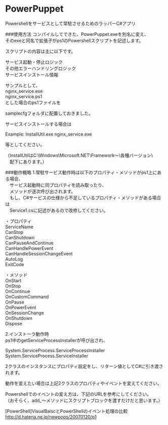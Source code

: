 # PowerPuppet
Powershellをサービスとして常駐させるためのラッパーC#アプリ

###使用方法
コンパイルしてできた、PowerPuppet.exeを別名に変え、  
そのexeと同名で拡張子がps1のPowershellスクリプトを記述します。  

スクリプトの内容は主に以下です。  

サービス起動・停止ロジック  
その他エラーハンドリングロジック  
サービスインストール情報  

サンプルとして、  
nginx_service.exe  
nginx_service.ps1  
とした場合のps1ファイルを  

samplecfgフォルダに配置しておきました。  

サービスインストールする場合は  

Example: InstallUtil.exe nginx_service.exe  

等としてください。  

（InstallUtilはC:\Windows\Microsoft.NET\Framework～\各種バージョン\  
　配下にあります。）

###動作概略
1.常駐サービス動作時は以下のプロパティ・メソッドがps1上にある場合、  
　サービス起動時に同プロパティを読み取ったり、  
　メソッドが逐次呼び出されます。  
　もし、C#サービスの仕様から不足しているプロパティ・メソッドがある場合は  
　Service1.csに記述があるので改修してください。  

・プロパティ  
ServiceName  
CanStop  
CanShutdown  
CanPauseAndContinue  
CanHandlePowerEvent  
CanHandleSessionChangeEvent  
AutoLog  
ExitCode  

・メソッド  
OnStart  
OnStop  
OnContinue  
OnCustomCommand  
OnPause  
OnPowerEvent  
OnSessionChange  
OnShutdown  
Dispose  

2.インストーラ動作時  
ps1中のgetServiceProcessInstallerが呼び出され、  

System.ServiceProcess.ServiceProcessInstaller  
System.ServiceProcess.ServiceInstaller  

2クラスのインスタンスにプロパティ設定をし、リターン値としてC#に引き渡されます。  

動作を変えたい場合は上記2クラスのプロパティやイベントを変えてください。  

Powershellでのイベントの変え方は、下記のURLを参考にしてください。  
（おそらく、add_～メソッドにスクリプトブロックを渡すだけだと思います。）  

[PowerShell]VisualBaiscとPowerShellのイベント処理の比較  
http://d.hatena.ne.jp/newpops/20070120/p1  
